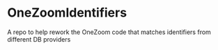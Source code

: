 # OneZoomIdentifiers
A repo to help rework the OneZoom code that matches identifiers from different DB providers
